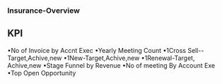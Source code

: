 ### Insurance-Overview

## KPI

•No of Invoice by Accnt Exec
•Yearly Meeting Count
•1Cross Sell--Target,Achive,new
•1New-Target,Achive,new
•1Renewal-Target, Achive,new
•Stage Funnel by Revenue
•No of meeting By Account Exe
•Top Open Opportunity
